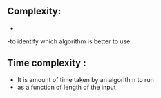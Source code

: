 ## Complexity:
- 
-to identify which algorithm is better to use
## Time complexity :
- It is amount of time taken by an algorithm to run
- as a function of length of the input